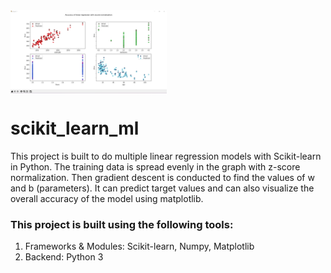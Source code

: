 <img align="middle" width="250" alt="demo two" src="https://github.com/SrimanPolusani/scikit_learn_ml/blob/master/ai.png?raw=true">
<h1>scikit_learn_ml</h1>
<p>This project is built to do multiple linear regression models with Scikit-learn in Python. The training data is spread evenly in the graph with z-score normalization. Then gradient descent is conducted to find the values of w and b (parameters). It can predict target values and can also visualize the overall accuracy of the model using matplotlib.</p>
<h3>This project is built using the following tools:</h3>
<ol>
  <li>Frameworks & Modules: Scikit-learn, Numpy, Matplotlib</li>
  <li>Backend: Python 3</li>
</ol>
